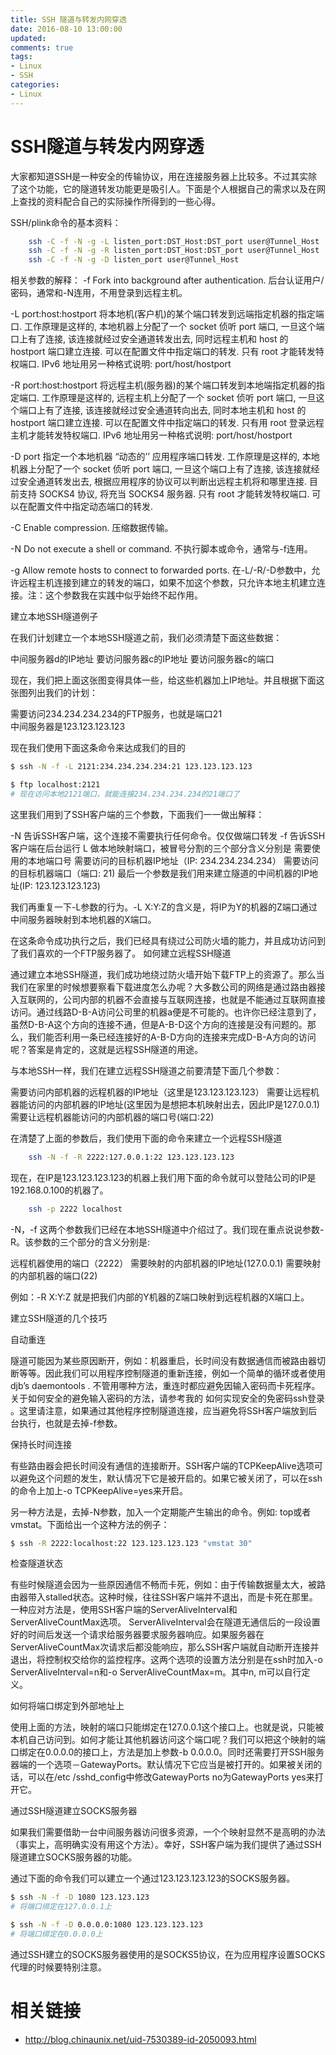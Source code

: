 ```yaml
---
title: SSH 隧道与转发内网穿透
date: 2016-08-10 13:00:00
updated:
comments: true
tags:
- Linux
- SSH
categories:
- Linux
---
```


# SSH隧道与转发内网穿透

大家都知道SSH是一种安全的传输协议，用在连接服务器上比较多。不过其实除了这个功能，它的隧道转发功能更是吸引人。下面是个人根据自己的需求以及在网上查找的资料配合自己的实际操作所得到的一些心得。

<!--more-->

SSH/plink命令的基本资料：

```bash
    ssh -C -f -N -g -L listen_port:DST_Host:DST_port user@Tunnel_Host
    ssh -C -f -N -g -R listen_port:DST_Host:DST_port user@Tunnel_Host
    ssh -C -f -N -g -D listen_port user@Tunnel_Host
```

相关参数的解释：
-f Fork into background after authentication.
后台认证用户/密码，通常和-N连用，不用登录到远程主机。

-L port:host:hostport
将本地机(客户机)的某个端口转发到远端指定机器的指定端口. 工作原理是这样的, 本地机器上分配了一个 socket 侦听 port 端口, 一旦这个端口上有了连接, 该连接就经过安全通道转发出去, 同时远程主机和 host 的 hostport 端口建立连接. 可以在配置文件中指定端口的转发. 只有 root 才能转发特权端口. IPv6 地址用另一种格式说明: port/host/hostport

-R port:host:hostport
将远程主机(服务器)的某个端口转发到本地端指定机器的指定端口. 工作原理是这样的, 远程主机上分配了一个 socket 侦听 port 端口, 一旦这个端口上有了连接, 该连接就经过安全通道转向出去, 同时本地主机和 host 的 hostport 端口建立连接. 可以在配置文件中指定端口的转发. 只有用 root 登录远程主机才能转发特权端口. IPv6 地址用另一种格式说明: port/host/hostport

-D port
指定一个本地机器 “动态的’’ 应用程序端口转发. 工作原理是这样的, 本地机器上分配了一个 socket 侦听 port 端口, 一旦这个端口上有了连接, 该连接就经过安全通道转发出去, 根据应用程序的协议可以判断出远程主机将和哪里连接. 目前支持 SOCKS4 协议, 将充当 SOCKS4 服务器. 只有 root 才能转发特权端口. 可以在配置文件中指定动态端口的转发.

-C Enable compression.
压缩数据传输。

-N Do not execute a shell or command.
不执行脚本或命令，通常与-f连用。

-g Allow remote hosts to connect to forwarded ports.
在-L/-R/-D参数中，允许远程主机连接到建立的转发的端口，如果不加这个参数，只允许本地主机建立连接。注：这个参数我在实践中似乎始终不起作用。

建立本地SSH隧道例子

在我们计划建立一个本地SSH隧道之前，我们必须清楚下面这些数据：

中间服务器d的IP地址
要访问服务器c的IP地址
要访问服务器c的端口

现在，我们把上面这张图变得具体一些，给这些机器加上IP地址。并且根据下面这张图列出我们的计划：

需要访问234.234.234.234的FTP服务，也就是端口21  
中间服务器是123.123.123.123

现在我们使用下面这条命令来达成我们的目的

```bash
$ ssh -N -f -L 2121:234.234.234.234:21 123.123.123.123

$ ftp localhost:2121
# 现在访问本地2121端口，就能连接234.234.234.234的21端口了
```

这里我们用到了SSH客户端的三个参数，下面我们一一做出解释：

-N 告诉SSH客户端，这个连接不需要执行任何命令。仅仅做端口转发
-f 告诉SSH客户端在后台运行
L 做本地映射端口，被冒号分割的三个部分含义分别是
需要使用的本地端口号
需要访问的目标机器IP地址（IP: 234.234.234.234）
需要访问的目标机器端口（端口: 21)
最后一个参数是我们用来建立隧道的中间机器的IP地址(IP: 123.123.123.123)

我们再重复一下-L参数的行为。-L X:Y:Z的含义是，将IP为Y的机器的Z端口通过中间服务器映射到本地机器的X端口。

在这条命令成功执行之后，我们已经具有绕过公司防火墙的能力，并且成功访问到了我们喜欢的一个FTP服务器了。
如何建立远程SSH隧道

通过建立本地SSH隧道，我们成功地绕过防火墙开始下载FTP上的资源了。那么当我们在家里的时候想要察看下载进度怎么办呢？大多数公司的网络是通过路由器接入互联网的，公司内部的机器不会直接与互联网连接，也就是不能通过互联网直接访问。通过线路D-B-A访问公司里的机器a便是不可能的。也许你已经注意到了，虽然D-B-A这个方向的连接不通，但是A-B-D这个方向的连接是没有问题的。那么，我们能否利用一条已经连接好的A-B-D方向的连接来完成D-B-A方向的访问呢？答案是肯定的，这就是远程SSH隧道的用途。

与本地SSH一样，我们在建立远程SSH隧道之前要清楚下面几个参数：

需要访问内部机器的远程机器的IP地址（这里是123.123.123.123）
需要让远程机器能访问的内部机器的IP地址(这里因为是想把本机映射出去，因此IP是127.0.0.1)
需要让远程机器能访问的内部机器的端口号(端口:22)

在清楚了上面的参数后，我们使用下面的命令来建立一个远程SSH隧道

```bash
    ssh -N -f -R 2222:127.0.0.1:22 123.123.123.123
```

现在，在IP是123.123.123.123的机器上我们用下面的命令就可以登陆公司的IP是192.168.0.100的机器了。

```bash
    ssh -p 2222 localhost
```

-N，-f 这两个参数我们已经在本地SSH隧道中介绍过了。我们现在重点说说参数-R。该参数的三个部分的含义分别是:

远程机器使用的端口（2222）
需要映射的内部机器的IP地址(127.0.0.1)
需要映射的内部机器的端口(22)

例如：-R X:Y:Z 就是把我们内部的Y机器的Z端口映射到远程机器的X端口上。

建立SSH隧道的几个技巧

自动重连

隧道可能因为某些原因断开，例如：机器重启，长时间没有数据通信而被路由器切断等等。因此我们可以用程序控制隧道的重新连接，例如一个简单的循环或者使用 djb’s daemontools . 不管用哪种方法，重连时都应避免因输入密码而卡死程序。关于如何安全的避免输入密码的方法，请参考我的 如何实现安全的免密码ssh登录 。这里请注意，如果通过其他程序控制隧道连接，应当避免将SSH客户端放到后台执行，也就是去掉-f参数。

保持长时间连接

有些路由器会把长时间没有通信的连接断开。SSH客户端的TCPKeepAlive选项可以避免这个问题的发生，默认情况下它是被开启的。如果它被关闭了，可以在ssh的命令上加上-o TCPKeepAlive=yes来开启。

另一种方法是，去掉-N参数，加入一个定期能产生输出的命令。例如: top或者vmstat。下面给出一个这种方法的例子：

```bash
$ ssh -R 2222:localhost:22 123.123.123.123 "vmstat 30"
```

检查隧道状态

有些时候隧道会因为一些原因通信不畅而卡死，例如：由于传输数据量太大，被路由器带入stalled状态。这种时候，往往SSH客户端并不退出，而是卡死在那里。一种应对方法是，使用SSH客户端的ServerAliveInterval和ServerAliveCountMax选项。 ServerAliveInterval会在隧道无通信后的一段设置好的时间后发送一个请求给服务器要求服务器响应。如果服务器在 ServerAliveCountMax次请求后都没能响应，那么SSH客户端就自动断开连接并退出，将控制权交给你的监控程序。这两个选项的设置方法分别是在ssh时加入-o ServerAliveInterval=n和-o ServerAliveCountMax=m。其中n, m可以自行定义。

如何将端口绑定到外部地址上

使用上面的方法，映射的端口只能绑定在127.0.0.1这个接口上。也就是说，只能被本机自己访问到。如何才能让其他机器访问这个端口呢？我们可以把这个映射的端口绑定在0.0.0.0的接口上，方法是加上参数-b 0.0.0.0。同时还需要打开SSH服务器端的一个选项－GatewayPorts。默认情况下它应当是被打开的。如果被关闭的话，可以在/etc /sshd_config中修改GatewayPorts no为GatewayPorts yes来打开它。

通过SSH隧道建立SOCKS服务器

如果我们需要借助一台中间服务器访问很多资源，一个个映射显然不是高明的办法（事实上，高明确实没有用这个方法）。幸好，SSH客户端为我们提供了通过SSH隧道建立SOCKS服务器的功能。

通过下面的命令我们可以建立一个通过123.123.123.123的SOCKS服务器。

```bash
$ ssh -N -f -D 1080 123.123.123
# 将端口绑定在127.0.0.1上

$ ssh -N -f -D 0.0.0.0:1080 123.123.123.123
# 将端口绑定在0.0.0.0上
```

通过SSH建立的SOCKS服务器使用的是SOCKS5协议，在为应用程序设置SOCKS代理的时候要特别注意。

# 相关链接

* http://blog.chinaunix.net/uid-7530389-id-2050093.html
